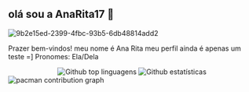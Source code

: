 ## olá sou a AnaRita17 👋



![9b2e15ed-2399-4fbc-93b5-6db48814add2](https://github.com/user-attachments/assets/7d2d9932-2e9e-4a96-86ab-7c77467ef0f5)

Prazer bem-vindos! meu nome é Ana Rita meu perfil ainda é apenas um teste =]
Pronomes: Ela/Dela

<div align="center">
  <img src="https://github-readme-stats.vercel.app/api/top-langs/?username=Anarita17&layout=compact&langs_count=20&theme=tokyonight" alt="Github top linguagens"/>
  <img src="https://github-readme-streak-stats.herokuapp.com/?user=Anarita17&theme=tokyonight" alt="Github estatísticas"/>
</div>

<picture>
  <source media="(prefers-color-scheme: dark)" srcset="https://raw.githubusercontent.com/Anarita17/Anarita17/output/pacman-contribution-graph-dark.svg">
  <source media="(prefers-color-scheme: green)" srcset="https://raw.githubusercontent.com/Anarita17/Anarita17/output/pacman-contribution-graph.svg">
  <img alt="pacman contribution graph" src="https://raw.githubusercontent.com/Anarita17/Anarita17/output/pacman-contribution-graph.svg">
</picture>
